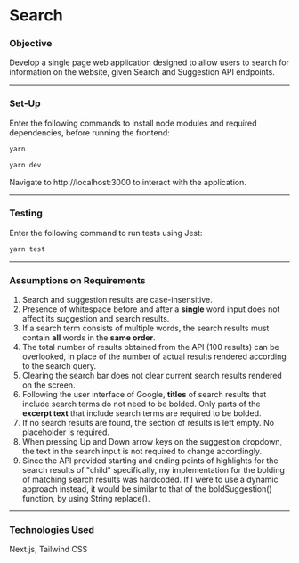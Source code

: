 # Search

### Objective
Develop a single page web application designed to allow users to search for information on the website, given Search and Suggestion API endpoints.

---

### Set-Up
Enter the following commands to install node modules and required dependencies, before running the frontend:
```bash
yarn
```
```bash
yarn dev
```

Navigate to http://localhost:3000 to interact with the application.

---

### Testing
Enter the following command to run tests using Jest:
```bash
yarn test
```

---

### Assumptions on Requirements
1. Search and suggestion results are case-insensitive.
2. Presence of whitespace before and after a **single** word input does not affect its suggestion and search results.
3. If a search term consists of multiple words, the search results must contain **all** words in the **same order**.
5. The total number of results obtained from the API (100 results) can be overlooked, in place of the number of actual results rendered according to the search query.
6. Clearing the search bar does not clear current search results rendered on the screen.
7. Following the user interface of Google, **titles** of search results that include search terms do not need to be bolded. Only parts of the **excerpt text** that include search terms are required to be bolded.
8. If no search results are found, the section of results is left empty. No placeholder is required.
9. When pressing Up and Down arrow keys on the suggestion dropdown, the text in the search input is not required to change accordingly.
10. Since the API provided starting and ending points of highlights for the search results of "child" specifically, my implementation for the bolding of matching search results was hardcoded. If I were to use a dynamic approach instead, it would be similar to that of the boldSuggestion() function, by using String replace().

---

### Technologies Used
Next.js, Tailwind CSS

